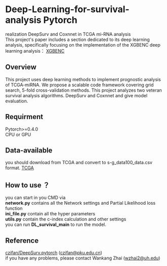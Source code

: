 # Deep-Learning-for-survival-analysis  **Pytorch**
realization DeepSurv and Coxnnet in TCGA mi-RNA analysis   
This project's paper includes a section dedicated to its deep learning analysis, specifically focusing on the implementation of the XGBENC deep learning analysis： [XGBENC](google.com)  
##  Overview
This project uses deep learning methods to implement prognostic analysis of TCGA-miRNA. We propose a scalable code framework covering grid search, 5-fold cross-validation methods. This project analyzes two veteran survival analysis algorithms. DeepSurv and Coxnnet and give model evaluation.
## Requirment
Pytorch>=0.4.0  
CPU or GPU
<pip install requirements.txt>
##  Data-available
you should download from TCGA and convert to s-g_data100_data.csv format.
[TCGA](https://www.cancer.gov/ccg/research/genome-sequencing/tcga)  
##  How to use ？
you can start in you CMD via  
<python main.py>
**network.py** contains all the Network settings and Partial Likelihood loss function  
**ini_file.py** contain all the hyper parameters  
**utils.py** contain the c-index calculation and other settings  
you can run **DL_survival_main** to run the model.

##  Reference
[czifan/DeepSurv.pytorch](https://github.com/czifan/DeepSurv.pytorch) (czifan@pku.edu.cn)  
if you have any problems, please contact Wankang Zhai (wzhai2@uh.edu) 

